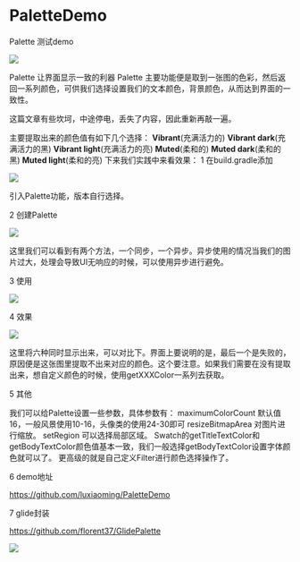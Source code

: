 # PaletteDemo
Palette 测试demo

![](http://upload-images.jianshu.io/upload_images/1603789-a715172c978d955b?imageMogr2/auto-orient/strip%7CimageView2/2/w/1240)

Palette 让界面显示一致的利器
Palette 主要功能便是取到一张图的色彩，然后返回一系列颜色，可供我们选择设置我们的文本颜色，背景颜色，从而达到界面的一致性。

这篇文章有些坎坷，中途停电，丢失了内容，因此重新再敲一遍。

主要提取出来的颜色值有如下几个选择：
**Vibrant**(充满活力的)
**Vibrant dark**(充满活力的黑)
**Vibrant light**(充满活力的亮)
**Muted**(柔和的)
**Muted dark**(柔和的黑)
**Muted light**(柔和的亮)
下来我们实践中来看效果：
1 在build.gradle添加

![](http://upload-images.jianshu.io/upload_images/1603789-6db1c46c087e280f?imageMogr2/auto-orient/strip%7CimageView2/2/w/1240)

引入Palette功能，版本自行选择。

2 创建Palette

![](http://upload-images.jianshu.io/upload_images/1603789-2a5e834862ee8809?imageMogr2/auto-orient/strip%7CimageView2/2/w/1240)

这里我们可以看到有两个方法，一个同步，一个异步。异步使用的情况当我们的图片过大，处理会导致UI无响应的时候，可以使用异步进行避免。

3 使用

![](http://upload-images.jianshu.io/upload_images/1603789-81777dbbb3436547?imageMogr2/auto-orient/strip%7CimageView2/2/w/1240)

4 效果

![](http://upload-images.jianshu.io/upload_images/1603789-a29e0621321c6c01?imageMogr2/auto-orient/strip%7CimageView2/2/w/1240)

这里将六种同时显示出来，可以对比下。界面上要说明的是，最后一个是失败的，原因便是这张图里提取不出来对应的颜色。这个要注意。如果我们需要在没有提取出来，想自定义颜色的时候，使用getXXXColor一系列去获取。

5 其他

我们可以给Palette设置一些参数，具体参数有：
maximumColorCount 默认值16，一般风景使用10-16，头像类的使用24-30即可
resizeBitmapArea 对图片进行缩放。
setRegion 可以选择局部区域。
Swatch的getTitleTextColor和getBodyTextColor颜色值基本一致，我们一般选择getBodyTextColor设置字体颜色就可以了。
更高级的就是自己定义Filter进行颜色选择操作了。

6 demo地址

https://github.com/luxiaoming/PaletteDemo

7 glide封装

https://github.com/florent37/GlidePalette

![](http://upload-images.jianshu.io/upload_images/1603789-92b2c7b9fed0edf1?imageMogr2/auto-orient/strip%7CimageView2/2/w/1240)
